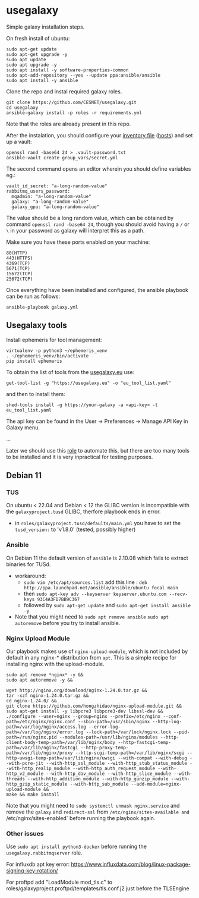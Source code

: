 # usegalaxy

Simple galaxy installation steps.

On fresh install of ubuntu:
```
sudo apt-get update
sudo apt-get upgrade -y
sudo apt update
sudo apt upgrade -y
sudo apt install -y software-properties-common
sudo apt-add-repository --yes --update ppa:ansible/ansible
sudo apt install -y ansible
```

Clone the repo and instal required galaxy roles.
```
git clone https://github.com/CESNET/usegalaxy.git
cd usegalaxy
ansible-galaxy install -p roles -r requirements.yml
```
Note that the roles are already present in this repo.

After the instalation, you should configure your [inventory file](https://training.galaxyproject.org/training-material/topics/admin/tutorials/ansible/tutorial.html#inventory-file) ([hosts](https://github.com/CESNET/usegalaxy/blob/main/hosts)) and set up a vault:
```
openssl rand -base64 24 > .vault-password.txt
ansible-vault create group_vars/secret.yml
```
The second command opens an editor wherein you should define variables eg.:
```
vault_id_secret: "a-long-random-value"
rabbitmq_users_password:
  mqadmin: "a-long-random-value"
  galaxy: "a-long-random-value"
  galaxy_gpu: "a-long-random-value"
```
The value should be a long random value, which can be obtained by command `openssl rand -base64 24`, though you should avoid having a `/` or `\` in your password as galaxy will interpret this as a path.

Make sure you have these ports enabled on your machine:
```
80(HTTP)
443(HTTPS)
4369(TCP)
5671(TCP)
15672(TCP)
25672(TCP)
```

Once everything have been installed and configured, the ansible playbook can be run as follows:
```
ansible-playbook galaxy.yml
```

## Usegalaxy tools

Install ephemeris for tool management:
```
virtualenv -p python3 ~/ephemeris_venv
. ~/ephemeris_venv/bin/activate
pip install ephemeris
```
To obtain the list of tools from the [usegalaxy.eu](https://usegalaxy.eu) use:
```
get-tool-list -g "https://usegalaxy.eu" -o "eu_tool_list.yaml"
```
and then to install them:
```
shed-tools install -g https://your-galaxy -a <api-key> -t eu_tool_list.yaml
```
The api key can be found in the User -> Preferences -> Manage API Key in Galaxy menu.

...

Later we should use this [role](https://github.com/galaxyproject/ansible-galaxy-tools) to automate this, but there are too many tools to be installed and it is very inpractical for testing purposes. 

## Debian 11

### TUS

On ubuntu < 22.04 and Debian < 12 the GLIBC version is incompatible with the ```galaxyproject.tusd``` GLIBC, therfore playbook ends in error.
- in `roles/galaxyproject.tusd/defaults/main.yml` you have to set the `tusd_version:` to 'v1.8.0' (tested, possibly higher)

### Ansible

On Debian 11 the default version of `ansible` is 2.10.08 which fails to extract binaries for TUSd.
- workaround: 
  - `sudo vim /etc/apt/sources.list` add this line : `deb http://ppa.launchpad.net/ansible/ansible/ubuntu focal main`
  - then `sudo apt-key adv --keyserver keyserver.ubuntu.com --recv-keys 93C4A3FD7BB9C367`
  - followed by `sudo apt-get update` and `sudo apt-get install ansible -y`
- Note that you might need to `sudo apt remove ansible` `sudo apt autoremove` before you try to install ansible.

### Nginx Upload Module

Our playbook makes use of `nginx-upload-module`, which is not included by default in any nginx-* distribution from `apt`.
This is a simple recipe for installing nginx with the upload-module.

```
sudo apt remove *nginx* -y &&
sudo apt autoremove -y &&

wget http://nginx.org/download/nginx-1.24.0.tar.gz &&
tar -xzf nginx-1.24.0.tar.gz &&
cd nginx-1.24.0/ &&
git clone https://github.com/hongzhidao/nginx-upload-module.git &&
sudo apt-get install -y libpcre3 libpcre3-dev libssl-dev &&
./configure --user=nginx --group=nginx --prefix=/etc/nginx --conf-path=/etc/nginx/nginx.conf --sbin-path=/usr/sbin/nginx --http-log-path=/var/log/nginx/access.log --error-log-path=/var/log/nginx/error.log --lock-path=/var/lock/nginx.lock --pid-path=/run/nginx.pid --modules-path=/usr/lib/nginx/modules --http-client-body-temp-path=/var/lib/nginx/body --http-fastcgi-temp-path=/var/lib/nginx/fastcgi --http-proxy-temp-path=/var/lib/nginx/proxy --http-scgi-temp-path=/var/lib/nginx/scgi --http-uwsgi-temp-path=/var/lib/nginx/uwsgi --with-compat --with-debug --with-pcre-jit --with-http_ssl_module --with-http_stub_status_module --with-http_realip_module --with-http_auth_request_module --with-http_v2_module --with-http_dav_module --with-http_slice_module --with-threads --with-http_addition_module --with-http_gunzip_module --with-http_gzip_static_module --with-http_sub_module --add-module=nginx-upload-module &&
make && make install
```

Note that you might need to `sudo systemctl unmask nginx.service` and remove the `galaxy` and `redirect-ssl` from `/etc/nginx/sites-available and `/etc/nginx/sites-enabled` before running the playbook again.

### Other issues


Use `sudo apt install python3-docker` before running the `usegalaxy.rabbitmqserver` role.

For influxdb apt key error: https://www.influxdata.com/blog/linux-package-signing-key-rotation/

For proftpd add "LoadModule mod_tls.c" to roles/galaxyproject.proftpd/templates/tls.conf.j2 just before the TLSEngine 

